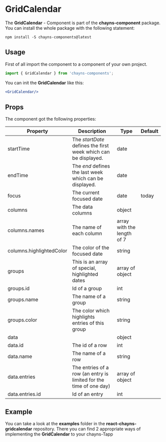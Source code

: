 # GridCalendar #

The **GridCalendar** - Component is part of the **chayns-component** package. You can install the whole package with the following statement:

    npm install -S chayns-components@latest


## Usage ##

First of all import the component to a component of your own project.

```jsx harmony
import { GridCalendar } from 'chayns-components';
```

You can init the **GridCalendar** like this:
```jsx harmony
<GridCalendar/>
```

## Props ##
The component got the following properties:

| Property   | Description                                                                                        | Type   | Default
|------------|-----------------------------------------------------------------------------------------------------|--------|-------|
| startTime | The *startDate* defines the first week which can be displayed.    | date |      | |
| endTime | The *end* defines the last week which can be displayed.             | date |      | |
| focus | The current focused date   | date | today | |
| columns | The data columns | object |
| columns.names | The name of each column | array with the length of 7 |
| columns.highlightedColor | The color of the focused date | string |
| groups | This is an array of special, highlighted dates | array of object | |
| groups.id | Id of a group | int | |
| groups.name | The name of a group | string | |
| groups.color | The color which highlights entries of this group | string | |
| data |  | object | |
| data.id | The id of a row | int | |
| data.name | The name of a row | string | |
| data.entries | The entries of a row (an entry is limited for the time of one day) | array of object | |
| data.entries.id | Id of an entry | int | |

## Example ##

You can take a look at the **examples** folder in the **react-chayns-gridcalendar** repository. There you can find 2 appropriate ways of implementing the **GridCalendar** to your chayns-Tapp

